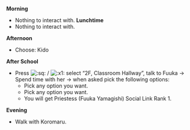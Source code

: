 **Morning**

- Nothing to interact with.
  **Lunchtime**
- Nothing to interact with.

**Afternoon**

- Choose: Kido

**After School**

- Press ![:sq:](/assets/square.png) / ![:x1:](/assets/x1.png) select “2F, Classroom Hallway”, talk to Fuuka -> Spend time with her -> when asked pick the following options:
  - Pick any option you want.
  - Pick any option you want.
  - You will get Priestess (Fuuka Yamagishi) Social Link Rank 1.

**Evening**

- Walk with Koromaru.
